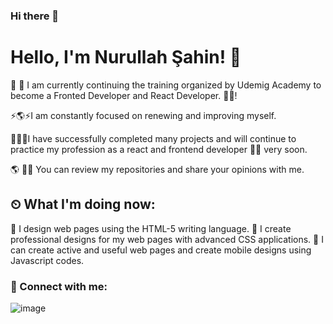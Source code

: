 ### Hi there 👋


# Hello, I'm Nurullah Şahin! 👋

<p>🔭 🌱 I am currently continuing the training organized by Udemig Academy to become a Fronted Developer and React Developer. 👨‍🎓!</p>
<p>⚡🌎⚡I am constantly focused on renewing and improving myself.</p>
<p>🚀🚀🚀I have successfully completed many projects and will continue to practice my profession as a react and frontend developer 👩‍💻 very soon.</p>
<p>🌎 👩‍💻  You can review my repositories and share your opinions with me.</p>

## ⏲ What I'm doing now:
📃 I design web pages using the HTML-5 writing language.
📃 I create professional designs for my web pages with advanced CSS applications.
📃 I can create active and useful web pages and create mobile designs using Javascript codes.


### 📩 Connect with me:

![image]({https://img.shields.io/badge/HTML5-E34F26?style=for-the-badge&logo=html5&logoColor=white})

<br />


[instagram]: https://instagram.com/nurullahsahin58?utm_source=qr&igshid=dDFycXZtZm40d2hr
[linkedin]: https://www.linkedin.com/in/nurullah-%C5%9Fahin-9a07a4290/
[gmail]: nsahininovation@gmail.com
[twitter]: https://x.com/NurullahSahin33?t=0xE2pSwEI5PMSYpRcjtT1A&s=08
<br />







